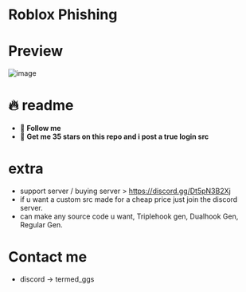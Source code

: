 # Roblox Phishing

# Preview
![image](https://github.com/Terminatedzz/RobloxPhishing/assets/131369904/63a86957-6fb7-49de-a25b-45806f1d9be3)


# 🔥 readme
- 💸 **Follow me**
- 🍪 **Get me 35 stars on this repo and i post a true login src**

# extra
- support server / buying server > https://discord.gg/Dt5pN3B2Xj
- if u want a custom src made for a cheap price just join the discord server.
- can make any source code u want, Triplehook gen, Dualhook Gen, Regular Gen.

# Contact me 
- discord -> termed_ggs

